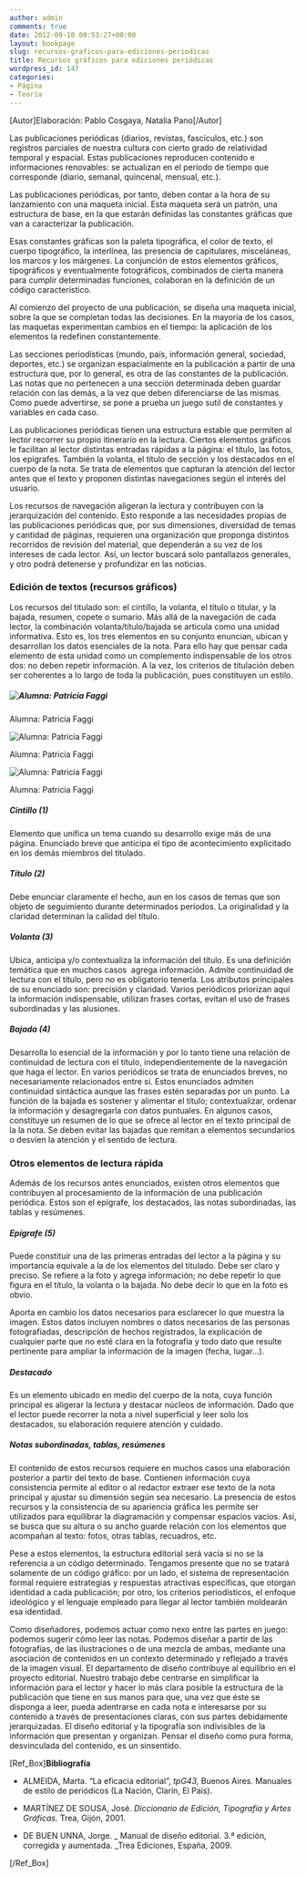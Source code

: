 ```yaml
---
author: admin
comments: true
date: 2012-09-10 00:53:27+00:00
layout: bookpage
slug: recursos-graficos-para-ediciones-periodicas
title: Recursos gráficos para ediciones periódicas
wordpress_id: 147
categories:
- Página
- Teoría
---
```


[Autor]Elaboración: Pablo Cosgaya, Natalia Pano[/Autor]

Las publicaciones periódicas (diarios, revistas, fascículos, etc.) son registros parciales de nuestra cultura con cierto grado de relatividad temporal y espacial. Estas publicaciones reproducen contenido e informaciones renovables: se actualizan en el período de tiempo que corresponde (diario, semanal, quincenal, mensual, etc.).

Las publicaciones periódicas, por tanto, deben contar a la hora de su lanzamiento con una maqueta inicial. Esta maqueta será un patrón, una estructura de base, en la que estarán definidas las constantes gráficas que van a caracterizar la publicación.

Esas constantes gráficas son la paleta tipográfica, el color de texto, el cuerpo tipográfico, la interlínea, las presencia de capitulares, misceláneas, los marcos y los márgenes. La conjunción de estos elementos gráficos, tipográficos y eventualmente fotográficos, combinados de cierta manera para cumplir determinadas funciones, colaboran en la definición de un código característico.

Al comienzo del proyecto de una publicación, se diseña una maqueta inicial, sobre la que se completan todas las decisiones. En la mayoría de los casos, las maquetas experimentan cambios en el tiempo: la aplicación de los elementos la redefinen constantemente.

Las secciones periodísticas (mundo, país, información general, sociedad, deportes, etc.) se organizan espacialmente en la publicación a partir de una estructura que, por lo general, es otra de las constantes de la publicación. Las notas que no pertenecen a una sección determinada deben guardar relación con las demás, a la vez que deben diferenciarse de las mismas. Como puede advertirse, se pone a prueba un juego sutil de constantes y variables en cada caso.

Las publicaciones periódicas tienen una estructura estable que permiten al lector recorrer su propio itinerario en la lectura. Ciertos elementos gráficos le facilitan al lector distintas entradas rápidas a la página: el título, las fotos, los epígrafes. También la volanta, el título de sección y los destacados en el cuerpo de la nota. Se trata de elementos que capturan la atención del lector antes que el texto y proponen distintas navegaciones según el interés del usuario.

Los recursos de navegación aligeran la lectura y contribuyen con la jerarquización del contenido. Esto responde a las necesidades propias de las publicaciones periódicas que, por sus dimensiones, diversidad de temas y cantidad de páginas, requieren una organización que proponga distintos recorridos de revisión del material, que dependerán a su vez de los intereses de cada lector. Así, un lector buscará solo pantallazos generales, y otro podrá detenerse y profundizar en las noticias.


### Edición de textos (recursos gráficos)


Los recursos del titulado son: el cintillo, la volanta, el título o titular, y la bajada, resumen, copete o sumario. Más allá de la navegación de cada lector, la combinación volanta/título/bajada se articula como una unidad informativa. Esto es, los tres elementos en su conjunto enuncian, ubican y desarrollan los datos esenciales de la nota. Para ello hay que pensar cada elemento de esta unidad como un complemento indispensable de los otros dos: no deben repetir información. A la vez, los criterios de titulación deben ser coherentes a lo largo de toda la publicación, pues constituyen un estilo.


##### ![Alumna: Patricia Faggi](/es/images/T06B-T06B-partesdeldiario01_faggi.jpg)

Alumna: Patricia Faggi

![Alumna: Patricia Faggi](/es/images/T06B-T06B-partesdeldiario02_faggi1.jpg)

Alumna: Patricia Faggi

![Alumna: Patricia Faggi](/es/images/T06B-T06B-partesdeldiario03_faggi1.jpg)

Alumna: Patricia Faggi





##### Cintillo (1)


Elemento que unifica un tema cuando su desarrollo exige más de una página. Enunciado breve que anticipa el tipo de acontecimiento explicitado en los demás miembros del titulado.


##### Título (2)


Debe enunciar claramente el hecho, aun en los casos de temas que son objeto de seguimiento durante determinados períodos. La originalidad y la claridad determinan la calidad del título.


##### Volanta (3)


Ubica, anticipa y/o contextualiza la información del título. Es una definición temática que en muchos casos  agrega información. Admite continuidad de lectura con el título, pero no es obligatorio tenerla. Los atributos principales de su enunciado son: precisión y claridad. Varios periódicos priorizan aquí la información indispensable, utilizan frases cortas, evitan el uso de frases subordinadas y las alusiones.


##### Bajada (4)


Desarrolla lo esencial de la información y por lo tanto tiene una relación de continuidad de lectura con el título, independientemente de la navegación que haga el lector. En varios periódicos se trata de enunciados breves, no necesariamente relacionados entre sí. Estos enunciados admiten continuidad sintáctica aunque las frases estén separadas por un punto. La función de la bajada es sostener y alimentar el título; contextualizar, ordenar la información y desagregarla con datos puntuales. En algunos casos, constituye un resumen de lo que se ofrece al lector en el texto principal de la la nota. Se deben evitar las bajadas que remitan a elementos secundarios o desvíen la atención y el sentido de lectura.


### Otros elementos de lectura rápida


Además de los recursos antes enunciados, existen otros elementos que contribuyen al procesamiento de la información de una publicación periódica. Estos son el epígrafe, los destacados, las notas subordinadas, las tablas y resúmenes.


##### Epígrafe (5)


Puede constituir una de las primeras entradas del lector a la página y su importancia equivale a la de los elementos del titulado. Debe ser claro y preciso. Se refiere a la foto y agrega información; no debe repetir lo que figura en el título, la volanta o la bajada. No debe decir lo que en la foto es obvio.

Aporta en cambio los datos necesarios para esclarecer lo que muestra la imagen. Estos datos incluyen nombres o datos necesarios de las personas fotografiadas, descripción de hechos registrados, la explicación de cualquier parte que no esté clara en la fotografía y todo dato que resulte pertinente para ampliar la información de la imagen (fecha, lugar...).


##### Destacado


Es un elemento ubicado en medio del cuerpo de la nota, cuya función principal es aligerar la lectura y destacar núcleos de información. Dado que el lector puede recorrer la nota a nivel superficial y leer solo los destacados, su elaboración requiere atención y cuidado.


##### Notas subordinadas, tablas, resúmenes


El contenido de estos recursos requiere en muchos casos una elaboración posterior a partir del texto de base. Contienen información cuya consistencia permite al editor o al redactor extraer ese texto de la nota principal y ajustar su dimensión según sea necesario. La presencia de estos recursos y la consistencia de su apariencia gráfica les permite ser utilizados para equilibrar la diagramación y compensar espacios vacíos. Así, se busca que su altura o su ancho guarde relación con los elementos que acompañan al texto: fotos, otras tablas, recuadros, etc.

Pese a estos elementos, la estructura editorial será vacía si no se la referencia a un código determinado. Tengamos presente que no se tratará solamente de un código gráfico: por un lado, el sistema de representación formal requiere estrategias y respuestas atractivas específicas, que otorgan identidad a cada publicación; por otro, los criterios periodísticos, el enfoque ideológico y el lenguaje empleado para llegar al lector también moldearán esa identidad.

Como diseñadores, podemos actuar como nexo entre las partes en juego: podemos sugerir cómo leer las notas. Podemos diseñar a partir de las fotografías, de las ilustraciones o de una mezcla de ambas, mediante una asociación de contenidos en un contexto determinado y reflejado a través de la imagen visual. El departamento de diseño contribuye al equilibrio en el proyecto editorial. Nuestro trabajo debe centrarse en simplificar la información para el lector y hacer lo más clara posible la estructura de la publicación que tiene en sus manos para que, una vez que éste se disponga a leer, pueda adentrarse en cada nota e interesarse por su contenido a través de presentaciones claras, con sus partes debidamente jerarquizadas. El diseño editorial y la tipografía son indivisibles de la información que presentan y organizan. Pensar el diseño como pura forma, desvinculada del contenido, es un sinsentido.

[Ref_Box]**Bibliografía**



	
  * ALMEIDA, Marta. “La eficacia editorial”, _tpG43,_ Buenos Aires. Manuales de estilo de periódicos (La Nación, Clarín, El País).

	
  * MARTÍNEZ DE SOUSA, José. _Diccionario de Edición, Tipografía y Artes Gráficas._ Trea, Gijón, 2001.

	
  * DE BUEN UNNA, Jorge. _ Manual de diseño editorial. 3.ª edición, corregida y aumentada. _Trea Ediciones, España, 2009.


[/Ref_Box]
